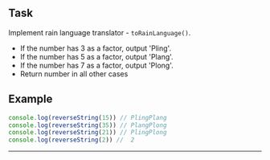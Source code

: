 ## Task

Implement rain language translator - `toRainLanguage()`. 
- If the number has 3 as a factor, output 'Pling'.
- If the number has 5 as a factor, output 'Plang'.
- If the number has 7 as a factor, output 'Plong'.
- Return number in all other cases

## Example

```js
console.log(reverseString(15)) // PlingPlang
console.log(reverseString(35)) // PlangPlong
console.log(reverseString(21)) // PlingPlong
console.log(reverseString(2)) //  2

```

---


